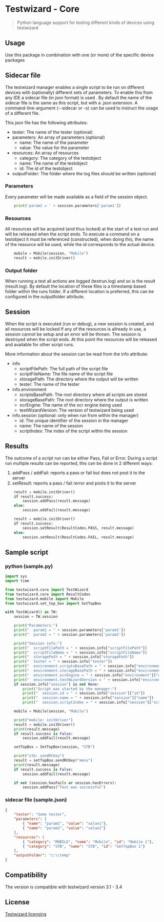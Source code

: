# Testwizard - Core

> Python language support for testing different kinds of devices using testwizard

## Usage

Use this package in combination with one (or more) of the specific device packages

## Sidecar file

The testwizard manager enables a single script to be run on different devices with (optionally) different sets of parameters.
To enable this from any IDE a sidecar file (in json format) is used .
By default the name of the sidecar file is the same as this script, but with a .json extension.
A command-line-argument (--sidecar or -s) can be used to instruct the usage of a different file.

This json file has the following attributes:
* tester: The name of the tester (optional)
* parameters: An array of parameters (optional)
    * name: The name of the parameter
    * value: The value for the parameter
* resources: An array of resources
    * category: The category of the testobject
    * name: The name of the testobject
    * id: The id of the testobject
* outputFolder: The folder where the log files should be written (optional)

### Parameters

Every parameter will be made available as a field of the session object.

```python
    print('param1 = ' + session.parameters['param1'])
```

### Resources

All resources will be acquired (and thus locked) at the start of a test run and will be released when the script ends.
To execute a command on a testobject it must be referenced (constructed), when doing this, the name of the resource will be used, while the id corresponds to the actual device.

```python
    mobile = Mobile(session, "Mobile")
    result = mobile.initDriver()
```

### Output folder

When running a test all actions are logged (testrun.log) and so is the result (result.log).
By default the location of these files is a timestamp based folder within the runs folder.
If a different location is preferred, this can be configured in the outputfolder attribute.

## Session

When the script is executed (run or debug), a new session is created, and all resources will be locked
If any of the resources is allready in use, a session cannot be setup and an error will be thrown.
The session is destroyed when the script ends. At this point the resources will be released and available for other script runs.

More information about the session can be read from the info attribute:
* info
    * scriptFilePath: The full path of the script file
    * scriptFileName: The file name of the script file
    * storagePath: The directory where the output will be written
    * tester: The name of the tester
* info.environment
    * scriptsBasePath: The root directory where all scripts are stored
    * storageBasePath: The root directory where the output is written
    * ocrEngine: The name of the ocr engine being used
    * testWizardVersion: The version of testwizard being used
* info.session (optional: only when run from within the manager)
    * id: The unique identifier of the session in the manager
    * name: The name of the session
    * scriptIndex: The index of the script within the session

## Results

The outcome of a script run can be either Pass, Fail or Error.
During a script run multiple results can be reported, this can be done in 2 different ways:
1. addPass / addFail: reports a pass or fail but does not post it to the server
1. setResult: reports a pass / fail /error and posts it to the server

```python
    result = mobile.initDriver()
    if result.success:
        session.addPass(result.message)
    else:
        session.addFail(result.message)
```

```python
    result = mobile.initDriver()
    if result.success:
        session.setResult(ResultCodes.PASS, result.message)
    else:
        session.setResult(ResultCodes.FAIL, result.message)
```

## Sample script

### python (sample.py)

```python
import sys
import time

from testwizard.core import TestWizard
from testwizard.core import ResultCodes
from testwizard.mobile import Mobile
from testwizard.set_top_box import SetTopBox

with TestWizard() as TW:
    session = TW.session

    print("Parameters:")
    print("  param1 = " + session.parameters['param1'])
    print("  param2 = " + session.parameters['param2'])

    print("Session info:")
    print("  scriptFilePath = " + session.info["scriptFilePath"])
    print("  scriptFileName = " + session.info["scriptFileName"])
    print("  storagePath = " + session.info["storagePath"])
    print("  tester = " + session.info["tester"])
    print("  environment.scriptsBasePath = " + session.info["environment"]["scriptsBasePath"])
    print("  environment.storageBasePath = " + session.info["environment"]["storageBasePath"])
    print("  environment.ocrEngine = " + session.info["environment"]["ocrEngine"])
    print("  environment.testWizardVersion = " + session.info["environment"]["testWizardVersion"])
    if session.info["session"] is not None:
        print("Script was started by the manager:")
        print("  session.id = " + session.info["session"]["id"])
        print("  session.name = " + session.info["session"]["name"])
        print("  session.scriptIndex = " + session.info["session"]["scriptIndex"])

    mobile = Mobile(session, "Mobile")

    print("mobile: initDriver")
    result = mobile.initDriver()
    print(result.message)
    if result.success is False:
        session.addFail(result.message)

    setTopBox = SetTopBox(session, "STB")

    print("stb: sendRCKey")
    result = setTopBox.sendRCKey("menu")
    print(result.message)
    if result.success is False:
        session.addFail(result.message)

    if not (session.hasFails or session.hasErrors):
        session.addPass("Test was successful")
```
### sidecar file (sample.json)

```json
{
    "tester": "Some tester",
    "parameters": [
        { "name": "param1", "value": "value1"},
        { "name": "param2", "value": "value2"}
    ],
    "resources": [
        { "category": "MOBILE", "name": "Mobile", "id": "Mobile 1"},
        { "category": "STB", "name": "STB", "id": "SetTopBox 1"}
    ],
    "outputFolder": "c:\\temp"
}
```

## Compatibility

The version is compatible with testwizard version 3.1 - 3.4

## License

[Testwizard licensing](https://www.eurofins-digitaltesting.com/testwizard/)